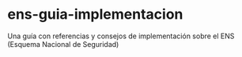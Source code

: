 # ens-guia-implementacion
Una guía con referencias y consejos de implementación sobre el ENS (Esquema Nacional de Seguridad)
